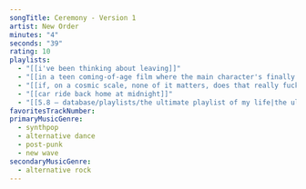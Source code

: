 ```yaml
---
songTitle: Ceremony - Version 1
artist: New Order
minutes: "4"
seconds: "39"
rating: 10
playlists:
  - "[[i've been thinking about leaving]]"
  - "[[in a teen coming-of-age film where the main character's finally ready for the next chapter]]"
  - "[[if, on a cosmic scale, none of it matters, does that really fucking matter]]"
  - "[[car ride back home at midnight]]"
  - "[[5.8 — database/playlists/the ultimate playlist of my life|the ultimate playlist of my life]]"
favoritesTrackNumber:
primaryMusicGenre:
  - synthpop
  - alternative dance
  - post-punk
  - new wave
secondaryMusicGenre:
  - alternative rock
---
```

